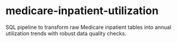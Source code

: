 # medicare-inpatient-utilization
SQL pipeline to transform raw Medicare inpatient tables into annual utilization trends with robust data quality checks.
